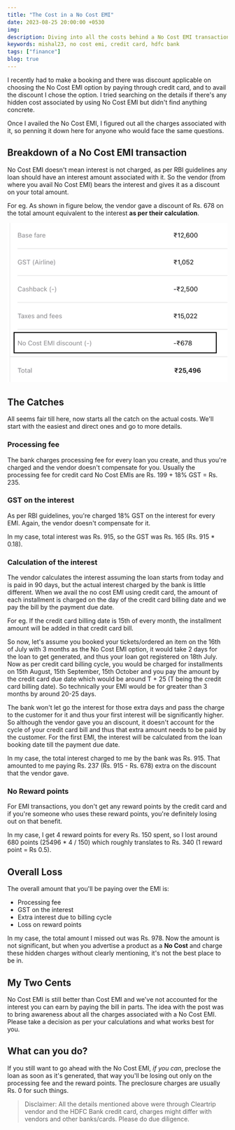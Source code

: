 ```yaml
---
title: "The Cost in a No Cost EMI"
date: 2023-08-25 20:00:00 +0530
img:
description: Diving into all the costs behind a No Cost EMI transaction through a HDFC Bank Credit Card.
keywords: mishal23, no cost emi, credit card, hdfc bank
tags: ["finance"]
blog: true
---
```


I recently had to make a booking and there was discount applicable on choosing the No Cost EMI option by paying through credit card, and to avail the discount I chose the option. I tried searching on the details if there's any hidden cost associated by using No Cost EMI but didn't find anything concrete.

Once I availed the No Cost EMI, I figured out all the charges associated with it, so penning it down here for anyone who would face the same questions.

## Breakdown of a No Cost EMI transaction

No Cost EMI doesn't mean interest is not charged, as per RBI guidelines any loan should have an interest amount associated with it. So the vendor (from where you avail No Cost EMI) bears the interest and gives it as a discount on your total amount.

For eg. As shown in figure below, the vendor gave a discount of Rs. 678 on the total amount equivalent to the interest **as per their calculation**.

![No Cost EMI breakdown](./images/cost_breakdown.png)

## The Catches

All seems fair till here, now starts all the catch on the actual costs. We'll start with the easiest and direct ones and go to more details.

### Processing fee

The bank charges processing fee for every loan you create, and thus you're charged and the vendor doesn't compensate for you. Usually the processing fee for credit card No Cost EMIs are Rs. 199 + 18% GST = Rs. 235.

### GST on the interest

As per RBI guidelines, you're charged 18% GST on the interest for every EMI. Again, the vendor doesn't compensate for it.

In my case, total interest was Rs. 915, so the GST was Rs. 165 (Rs. 915 \* 0.18).

### Calculation of the interest

The vendor calculates the interest assuming the loan starts from today and is paid in 90 days, but the actual interest charged by the bank is little different. When we avail the no cost EMI using credit card, the amount of each installment is charged on the day of the credit card billing date and we pay the bill by the payment due date.

For eg. If the credit card billing date is 15th of every month, the installment amount will be added in that credit card bill.

So now, let's assume you booked your tickets/ordered an item on the 16th of July with 3 months as the No Cost EMI option, it would take 2 days for the loan to get generated, and thus your loan got registered on 18th July. Now as per credit card billing cycle, you would be charged for installments on 15th August, 15th September, 15th October and you pay the amount by the credit card due date which would be around T + 25 (T being the credit card billing date). So technically your EMI would be for greater than 3 months by around 20-25 days.

The bank won't let go the interest for those extra days and pass the charge to the customer for it and thus your first interest will be significantly higher. So although the vendor gave you an discount, it doesn't account for the cycle of your credit card bill and thus that extra amount needs to be paid by the customer. For the first EMI, the interest will be calculated from the loan booking date till the payment due date.

In my case, the total interest charged to me by the bank was Rs. 915. That amounted to me paying Rs. 237 (Rs. 915 - Rs. 678) extra on the discount that the vendor gave.

### No Reward points

For EMI transactions, you don't get any reward points by the credit card and if you're someone who uses these reward points, you're definitely losing out on that benefit.

In my case, I get 4 reward points for every Rs. 150 spent, so I lost around 680 points (25496 \* 4 / 150) which roughly translates to Rs. 340 (1 reward point = Rs 0.5).

## Overall Loss

The overall amount that you'll be paying over the EMI is:

- Processing fee
- GST on the interest
- Extra interest due to billing cycle
- Loss on reward points

In my case, the total amount I missed out was Rs. 978. Now the amount is not significant, but when you advertise a product as a **No Cost** and charge these hidden charges without clearly mentioning, it's not the best place to be in.

## My Two Cents

No Cost EMI is still better than Cost EMI and we've not accounted for the interest you can earn by paying the bill in parts. The idea with the post was to bring awareness about all the charges associated with a No Cost EMI. Please take a decision as per your calculations and what works best for you.

## What can you do?

If you still want to go ahead with the No Cost EMI, _if you can_, preclose the loan as soon as it's generated, that way you'll be losing out only on the processing fee and the reward points. The preclosure charges are usually Rs. 0 for such things.

> Disclaimer:
> All the details mentioned above were through Cleartrip vendor and the HDFC Bank credit card, charges might differ with vendors and other banks/cards. Please do due diligence.
